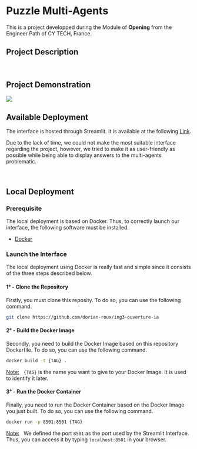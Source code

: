 # Puzzle Multi-Agents

This is a project developped during the Module of **Opening** from the Engineer Path of CY TECH, France. 
</br>

## Project Description
</br>

## Project Demonstration
<img src="./src/static/gif/Demonstration.gif"/>
</br>


## Available Deployment

The interface is hosted through Streamlit. It is available at the following [Link](https://dorian-roux-ing3-ouverture-ia-app-oq0zfc.streamlit.app/).

Due to the lack of time, we could not make the most suitable interface regarding the project, however, we tried to make it as user-friendly as possible while being able to display answers to the multi-agents problematic.

</br>

## Local Deployment
### Prerequisite

The local deployment is based on Docker. Thus, to correctly launch our interface, the following software must be installed.
- [Docker](https://www.docker.com/)


### Launch the Interface

The local deployment using Docker is really fast and simple since it consists of the three steps described below.

#### 1° - Clone the Repository
Firstly, you must clone this reposity. To do so, you can use the following command.
```bash
git clone https://github.com/dorian-roux/ing3-ouverture-ia
```

#### 2° - Build the Docker Image
Secondly, you need to build the Docker Image based on this repository Dockerfile. To do so, you can use the following command.
```bash
docker build -t {TAG} .
```
<u>Note:</u> &nbsp; `{TAG}` is the name you want to give to your Docker Image. It is used to identify it later.


#### 3° - Run the Docker Container
Finally, you need to run the Docker Container based on the Docker Image you just built. To do so, you can use the following command.
```bash
docker run -p 8501:8501 {TAG}
```
<u>Note:</u> &nbsp; We defined the port `8501` as the port used by the Streamlit Interface. Thus, you can access it by typing `localhost:8501` in your browser.



